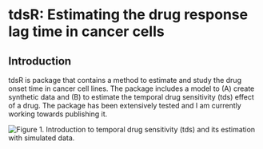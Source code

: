 # tdsR: Estimating the drug response lag time in cancer cells

## Introduction

tdsR is package that contains a method to estimate and study the drug onset time in cancer cell lines.
The package includes a model to (A) create synthetic data and (B) to estimate the
temporal drug sensitivity (tds) effect of a drug. The package has been extensively
tested and I am currently working towards publishing it.

<img src="https://github.com/mauromiguelm/tdsR/blob/master/img/figure1_intro_examples.png" alt="Figure 1. Introduction to temporal drug sensitivity (tds) and its estimation with simulated data."/>
